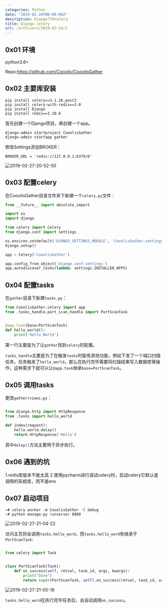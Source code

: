 ```yaml
---
categories: Python
date: "2019-02-24T00:00:00Z"
description: Django下的celery
title: Django celery
url: /archivers/2019-02-24/1
---
```


## 0x01 环境

python3.6+

Repo:https://github.com/Cooolis/CooolisGather

## 0x02 主要库安装

```
pip install celery==3.1.26.post2
pip install celery-with-redis==3.0
pip install Django
pip install redis==2.10.6
```

首先创建一个Django项目，再创建一个app。

```
django-admin startproject CooolisGather
django-admin startapp gather
```

修改Settings添加BROKER：

```
BROKER_URL = 'redis://127.0.0.1:6379/0'
```

![2019-02-27-20-52-50](https://rvn0xsy.oss-cn-shanghai.aliyuncs.com/7a9e5dc28266e95df8ba0352ce1cf588.png)

## 0x03 配置celery
在CooolisGather目录文件夹下新建一个`celery.py`文件：

```python
from __future__ import absolute_import

import os
import django

from celery import Celery
from django.conf import settings

os.environ.setdefault('DJANGO_SETTINGS_MODULE', 'CooolisGather.settings')
django.setup()

app = Celery('CooolisGather')

app.config_from_object('django.conf:settings')
app.autodiscover_tasks(lambda: settings.INSTALLED_APPS)
```

## 0x04 配置tasks

在`gather`目录下新建`tasks.py`：

```python
from CooolisGather.celery import app
from .tasks_handle.port_scan_handle import PortScanTask


@app.task(base=PortScanTask)
def hello_world():
    print('Hello World')

```

第一行主要是为了让`gather`找到`celery`的配置。

`tasks_handle`主要是为了在触发`tasks`时能有其他功能，例如下发了一个端口扫描任务，任务触发了`hello_world`，那么在执行完毕需要将扫描结果写入数据库等操作，这种需求下就可以让`@app.task`继承`base=PortScanTask`。


## 0x05 调用tasks

更改`gather/views.py`：

```python

from django.http import HttpResponse
from .tasks import hello_world

def index(request):
    hello_world.delay()
    return HttpResponse('Hello')
```
其中`delay()`方法主要用于异步执行。

## 0x06 遇到的坑

1.redis库版本不能太高
2.使用pycharm进行调试celery时，启动celery它默认是调用的系统库，而不是env

## 0x07 启动项目

```
~# celery worker -A CooolisGather -l debug
~# python manage.py runserver 8080
```

![2019-02-27-21-04-22](https://rvn0xsy.oss-cn-shanghai.aliyuncs.com/0f75407053db1761c436b65bf7b434a3.png)


访问主页将会调用`tasks.hello_word`，而`tasks.hello_word`有继承于`PortScanTask`:

```python

from celery import Task


class PortScanTask(Task):
    def on_success(self, retval, task_id, args, kwargs):
        print("Done")
        return super(PortScanTask, self).on_success(retval, task_id, args, kwargs)

```


![2019-02-27-21-05-18](https://rvn0xsy.oss-cn-shanghai.aliyuncs.com/629441718c24835d3be64b374224da95.png)


`tasks.hello_word`在执行完毕任务后，会自动调用`on_success`。

